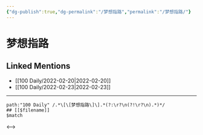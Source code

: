 ```yaml
---
{"dg-publish":true,"dg-permalink":"/梦想指路","permalink":"/梦想指路/"}
---
```


# 梦想指路

## Linked Mentions
- [[100 Daily/2022-02-20\|2022-02-20]]
- [[100 Daily/2022-02-23\|2022-02-23]]


---

```expander
path:"100 Daily" /.*\[\[梦想指路\]\].*(?:\r?\n(?!\r?\n).*)*/
## [[$filename]]
$match
```

<-->